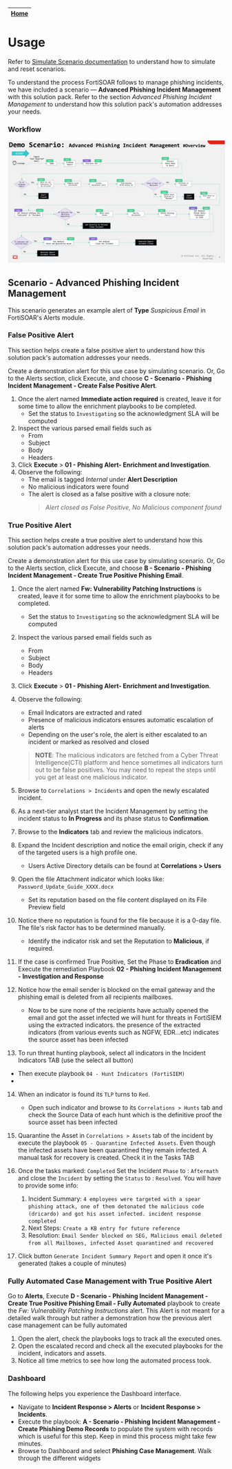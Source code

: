 | [Home](../README.md) |
|-----------------------------------------------------------------------------------------------------------------|

# Usage

Refer to [Simulate Scenario documentation](https://github.com/fortinet-fortisoar/solution-pack-soc-simulator/blob/develop/docs/usage.md) to understand how to simulate and reset scenarios.

To understand the process FortiSOAR follows to manage phishing incidents, we have included a scenario &mdash; **Advanced Phishing Incident Management** with this solution pack. Refer to the section *Advanced Phishing Incident Management* to understand how this solution pack's automation addresses your needs.

### Workflow

![Workflow Overview](./docs/res/scenario_workflow.png)

## Scenario - Advanced Phishing Incident Management

This scenario generates an example alert of **Type** *Suspicious Email* in FortiSOAR's Alerts module.


### False Positive Alert

This section helps create a false positive alert to understand how this solution pack's automation addresses your needs.

Create a demonstration alert for this use case by simulating scenario. Or, Go to the Alerts section, click Execute, and choose **C - Scenario - Phishing Incident Management - Create False Positive Alert**.

1. Once the alert named **Immediate action required** is created, leave it for some time to allow the enrichment playbooks to be completed.
    - Set the status to `Investigating` so the acknowledgment SLA will be computed
2. Inspect the various parsed email fields such as
    - From
    - Subject
    - Body
    - Headers
3. Click **Execute** > **01 - Phishing Alert-  Enrichment and Investigation**.
4. Observe the following:
    - The email is tagged *Internal* under **Alert Description**
    - No malicious indicators were found
    - The alert is closed as a false positive with a closure note:
      > *Alert closed as False Positive, No Malicious component found*

### True Positive Alert

This section helps create a true positive alert to understand how this solution pack's automation addresses your needs.

Create a demonstration alert for this use case by simulating scenario. Or, Go to the Alerts section, click Execute, and choose **B - Scenario - Phishing Incident Management - Create True Positive Phishing Email**.

1. Once the alert named **Fw: Vulnerability Patching Instructions** is created, leave it for some time to allow the enrichment playbooks to be completed.
    - Set the status to `Investigating` so the acknowledgment SLA will be computed
2. Inspect the various parsed email fields such as
    - From
    - Subject
    - Body
    - Headers
3. Click **Execute** > **01 - Phishing Alert-  Enrichment and Investigation**.
4. Observe the following:
    - Email Indicators are extracted and rated
    - Presence of malicious indicators ensures automatic escalation of alerts
    - Depending on the user's role, the alert is either escalated to an incident or marked as resolved and closed
    > **NOTE**: The malicious indicators are fetched from a Cyber Threat Intelligence(CTI) platform and hence sometimes all indicators turn out to be false positives. You may need to repeat the steps until you get at least one malicious indicator.

5. Browse to `Correlations > Incidents` and open the newly escalated incident.
6. As a next-tier analyst start the Incident Management by setting the incident status to **In Progress** and its phase status to **Confirmation**.
7. Browse to the **Indicators** tab and review the malicious indicators.
8. Expand the Incident description and notice the email origin, check if any of the targeted users is a high profile one. 
    - Users Active Directory details can be found at **Correlations > Users**

9. Open the file Attachment indicator which looks like: `Password_Update_Guide_XXXX.docx`
    - Set its reputation based on the file content displayed on its File Preview field

10. Notice there no reputation is found for the file because it is a 0-day file. The file's risk factor has to be determined manually.
    - Identify the indicator risk and set the Reputation to **Malicious**, if required.

11. If the case is confirmed True Positive, Set the Phase to **Eradication** and Execute the remediation Playbook **02 - Phishing Incident Management - Investigation and Response**

12. Notice how the email sender is blocked on the email gateway and the phishing email is deleted from all recipients mailboxes.
    - Now to be sure none of the recipients have actually opened the email and got the asset infected we will hunt for threats in FortiSIEM using the extracted indicators. the presence of the extracted indicators (from various events such as NGFW, EDR...etc) indicates the source asset has been infected

13. To run threat hunting playbook, select all indicators in the Incident Indicators TAB (use the select all button)
   - Then execute playbook `04 - Hunt Indicators (FortiSIEM)`
   - 

14. When an indicator is found its `TLP` turns to `Red`.
    - Open such indicator and browse to its `Correlations > Hunts` tab and check the Source Data of each hunt which is the definitive proof the source asset has been infected

15. Quarantine the Asset in `Correlations > Assets` tab of the incident by execute the playbook `05 - Quarantine Infected Assets`.
   Even though the infected assets have been quarantined they remain infected. A manual task for recovery is created. Check it in the Tasks TAB

16. Once the tasks marked: `Completed`
    Set the Incident `Phase` to : `Aftermath` and close the `Incident` by setting the `Status` to : `Resolved`. 
    You will have to provide some info:
    1. Incident Summary: 
    `4 employees were targeted with a spear phishing attack, one of them detonated the malicious code (dricardo) and got his asset infected. incident response completed`
    2. Next Steps: 
    `Create a KB entry for future reference`
    3. Resolution: 
    `Email Sender blocked on SEG, Malicious email deleted from all Mailboxes, infected Asset quarantined and recovered`

17. Click button `Generate Incident Summary Report`  and open it once it's generated (takes a couple of minutes)

### Fully Automated Case Management with True Positive Alert

Go to **Alerts**, Execute  **D - Scenario - Phishing Incident Management - Create True Positive Phishing Email - Fully Automated** playbook to create the *Fw: Vulnerability Patching Instructions* alert. This Alert is not meant for a detailed walk through but rather a demonstration how the previous alert case management can be fully automated

1. Open the alert, check the playbooks logs to track all the executed ones. 
2. Open the escalated record and check all the executed playbooks for the incident, indicators and assets.
3. Notice all time metrics to see how long the automated process took.

### Dashboard

The following helps you experience the Dashboard interface.

- Navigate to **Incident Response > Alerts** or **Incident Response > Incidents**.
- Execute the playbook: **A - Scenario - Phishing Incident Management - Create Phishing Demo Records** to populate the system with records which is useful for this step. Keep in mind this process might take few minutes.
- Browse to Dashboard and select **Phishing Case Management**. Walk through the different widgets